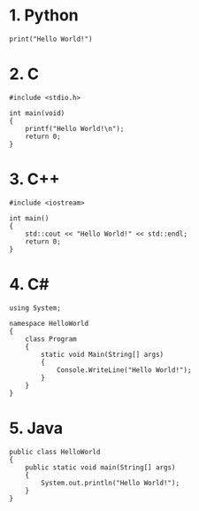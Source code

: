 # 1. Python
```
print("Hello World!")
```

# 2. C
```
#include <stdio.h>

int main(void)
{
    printf("Hello World!\n");
    return 0;
}
```

# 3. C++
```
#include <iostream>

int main()
{
    std::cout << "Hello World!" << std::endl;
    return 0;
}
```

# 4. C#
```
using System;

namespace HelloWorld
{
    class Program
    {
        static void Main(String[] args)
        {
            Console.WriteLine("Hello World!");
        }
    }
}
```

# 5. Java
```
public class HelloWorld
{
    public static void main(String[] args)
    {
        System.out.println("Hello World!");
    }
}
```
